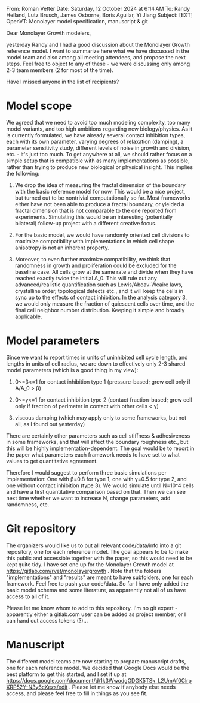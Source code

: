 From: Roman Vetter
Date: Saturday, 12 October 2024 at 6:14 AM
To: Randy Heiland, Lutz Brusch, James Osborne, Boris Aguilar, Yi Jiang
Subject: [EXT] OpenVT: Monolayer model specification, manuscript & git

Dear Monolayer Growth modelers,

yesterday Randy and I had a good discussion about the Monolayer Growth reference model. I want to summarize here what we have discussed in the model team and also among all meeting attendees, and propose the next steps. Feel free to object to any of these - we were discussing only among 2-3 team members (2 for most of the time).

Have I missed anyone in the list of recipients?
 

# Model scope

We agreed that we need to avoid too much modeling complexity, too many model variants, and too high ambitions regarding new biology/physics. As it is currently formulated, we have already several contact inhibition types, each with its own parameter, varying degrees of relaxation (damping), a parameter sensitivity study, different levels of noise in growth and division, etc. - it's just too much. To get anywhere at all, we should rather focus on a simple setup that is compatible with as many implementations as possible, rather than trying to produce new biological or physical insight. This implies the following:

1) We drop the idea of measuring the fractal dimension of the boundary with the basic reference model for now. This would be a nice project, but turned out to be nontrivial computationally so far. Most frameworks either have not been able to produce a fractal boundary, or yielded a fractal dimension that is not comparable to the one reported from experiments. Simulating this would be an interesting (potentially bilateral) follow-up project with a different creative focus.

2) For the basic model, we would have randomly oriented cell divisions to maximize compatibility with implementations in which cell shape anisotropy is not an inherent property.

3) Moreover, to even further maximize compatibility, we think that randomness in growth and proliferation could be excluded for the baseline case. All cells grow at the same rate and divide when they have reached exactly twice the initial A_0. This will rule out any advanced/realistic quantification such as Lewis/Aboav-Weaire laws, crystalline order, topological defects etc., and it will keep the cells in sync up to the effects of contact inhibition. In the analysis category 3, we would only measure the fraction of quiescent cells over time, and the final cell neighbor number distribution. Keeping it simple and broadly applicable.
 

# Model parameters

Since we want to report times in units of uninhibited cell cycle length, and lengths in units of cell radius, we are down to effectively only 2-3 shared model parameters (which is a good thing in my view):

1) 0<=β<=1 for contact inhibition type 1 (pressure-based; grow cell only if A/A_0 > β)

2) 0<=γ<=1 for contact inhibition type 2 (contact fraction-based; grow cell only if fraction of perimeter in contact with other cells < γ)

3) viscous damping (which may apply only to some frameworks, but not all, as I found out yesterday)

There are certainly other parameters such as cell stiffness & adhesiveness in some frameworks, and that will affect the boundary roughness etc., but this will be highly implementation-dependent. The goal would be to report in the paper what parameters each framework needs to have set to what values to get quantitative agreement.

Therefore I would suggest to perform three basic simulations per implementation: One with β=0.8 for type 1, one with γ=0.5 for type 2, and one without contact inhibition (type 3). We would simulate until N=10^4 cells and have a first quantitative comparison based on that. Then we can see next time whether we want to increase N, change parameters, add randomness, etc.


# Git repository

The organizers would like us to put all relevant code/data/info into a git repository, one for each reference model. The goal appears to be to make this public and accessible together with the paper, so this would need to be kept quite tidy. I have set one up for the Monolayer Growth model at https://gitlab.com/rvet/monolayergrowth . Note that the folders "implementations" and "results" are meant to have subfolders, one for each framework. Feel free to push your code/data. So far I have only added the basic model schema and some literature, as apparently not all of us have access to all of it.

Please let me know whom to add to this repository. I'm no git expert - apparently either a gitlab.com user can be added as project member, or I can hand out access tokens (?)...

 
# Manuscript

The different model teams are now starting to prepare manuscript drafts, one for each reference model. We decided that Google Docs would be the best platform to get this started, and I set it up at https://docs.google.com/document/d/1k3WwodgGDGK5TSk_L2UmAf0ClrpXRP52Y-N3y6cXezs/edit . Please let me know if anybody else needs access, and please feel free to fill in things as you see fit.
